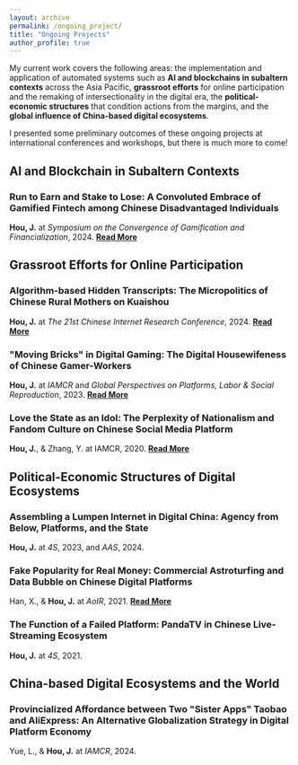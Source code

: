 ```yaml
---
layout: archive
permalink: /ongoing_project/
title: "Ongoing Projects"
author_profile: true
---
```


My current work covers the following areas: the implementation and application of automated systems such as **AI and blockchains in subaltern contexts** across the Asia Pacific, **grassroot efforts** for online participation and the remaking of intersectionality in the digital era, the **political-economic structures** that condition actions from the margins, and the **global influence of China-based digital ecosystems**.

I presented some preliminary outcomes of these ongoing projects at international conferences and workshops, but there is much more to come!

## AI and Blockchain in Subaltern Contexts

### Run to Earn and Stake to Lose: A Convoluted Embrace of Gamified Fintech among Chinese Disadvantaged Individuals

**Hou, J.** at *Symposium on the Convergence of Gamification and Financialization*, 2024. [**Read More**](https://marjz.net/blog/symposium)

## Grassroot Efforts for Online Participation

### Algorithm-based Hidden Transcripts: The Micropolitics of Chinese Rural Mothers on Kuaishou

**Hou, J.** at *The 21st Chinese Internet Research Conference*, 2024. [**Read More**](https://www.admscentre.org.au/circ-2024-program/)

### "Moving Bricks" in Digital Gaming: The Digital Housewifeness of Chinese Gamer-Workers

**Hou, J.** at *IAMCR* and *Global Perspectives on Platforms, Labor & Social Reproduction*, 2023. [**Read More**](../assets/gamer_simplified.pdf)

### Love the State as an Idol: The Perplexity of Nationalism and Fandom Culture on Chinese Social Media Platform

**Hou, J.**, & Zhang, Y. at IAMCR, 2020. [**Read More**](https://tampere2020.iamcr.org/iamcr.org/node/13249.html) 

## Political-Economic Structures of Digital Ecosystems

### Assembling a Lumpen Internet in Digital China: Agency from Below, Platforms, and the State

**Hou, J.** at *4S*, 2023, and *AAS*, 2024. 

### Fake Popularity for Real Money: Commercial Astroturfing and Data Bubble on Chinese Digital Platforms

Han, X., & **Hou, J.** at *AoIR*, 2021. [**Read More**](https://spir.aoir.org/ojs/index.php/spir/article/view/12179)

### The Function of a Failed Platform: PandaTV in Chinese Live-Streaming Ecosystem

**Hou, J.** at *4S*, 2021. 

## China-based Digital Ecosystems and the World

### Provincialized Affordance between Two "Sister Apps" Taobao and AliExpress: An Alternative Globalization Strategy in Digital Platform Economy

Yue, L., & **Hou, J.** at *IAMCR*, 2024.
